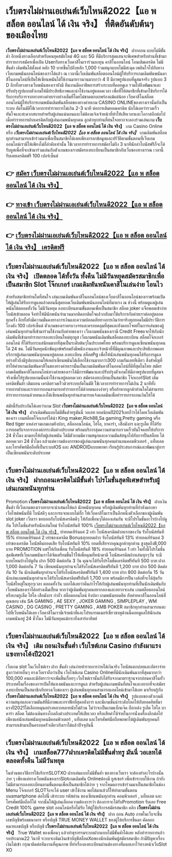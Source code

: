 # เว็บตรงไม่ผ่านเอเย่นต์เว็บไหนดี2022【แอ พ สล็อต ออนไลน์ ได้ เงิน จริง】  ที่ติดอันดับต้นๆ ของเมืองไทย

**เว็บตรงไม่ผ่านเอเย่นต์เว็บไหนดี2022【แอ พ สล็อต ออนไลน์ ได้ เงิน จริง】** ฝากถอน แบบไม่มีขั้นต่ำ  อีกหนึ่งทางเลือกสำหรับคนยุคสมัยใหม่ 4G และ 5G ที่มีบริการสุดแสนจะพิเศษสำหรับท่านที่เข้ามาทำรายการสมัครเพื่อเปิด Userกับทางเว็บคาสิโนเราร่วมลงทุน คาสิโนออนไลน์ โอนเติมเครดิต ไม่มีขั้นต่ำ เดิมพันได้ตั้งแต่ หลัก 10 บาทขึ้นไปถึงหลัก 1,000 ร่วมสนุกแบบไม่มีสะดุด เพลินใจไปกับทางเว็บเกมพนันออนไลน์ของเราได้แล้ว ณ เวลานี้เว็บเดิมพันสล็อตออนไลน์ผู้ให้บริการเกมเดิมพันพนันคาสิโนออนไลน์ที่เปิดให้เซียนพนันได้ใช้งานมายาวนานมากกว่า 4 ปี มีภาพรูปแบบที่ดูสมจจริง รูปแบบ 3 D
อีกทั้งทางทางเว็บพนันของเรายังมี ทีมงานมืออาชีพการสร้างระบบที่คอยดูเล  รวมไปถึงพัฒนาและปรับปรุงรูปแบบตัวเกมให้มีประสิทธิภาพและน่าใช้งานอยู่ตลอดเวลา เพื่อที่ให้สมาชิกที่เข้ามาใช้บริการได้รับการบริการจากทางทางค่ายเราอย่างเต็มที่โดยไม่ขาดตกบกพร่องแม้แต่น้อย เว็บคาสิโนสล็อตออนไลน์ผู้ให้บริการเกมพนันเดิมพันสล็อตของทางค่ายเกม CASINO ONLINEของทางเรานั้นยังเป็นระบบ อัตโนมัติใช้เวลาการทำรายการไม่เกิน 2-3 นาที ต่อการเติมยอดเครดิต นับได้เลยว่ารวดเร็วทันใจและสะดวกสบายสำหรับผู้เล่นแน่นอนและไม่ต้องแจ้งเจ้าหน้าที่ทำให้เสียเวลาและโอกาสอีกต่อไปเมื่อทำรายการฝากเครดิตกับผู้เล่นเกมพนันทุกคน
ลูกค้าทุกท่านที่สนใจอยากจะลองร่วมเล่นเกม **เว็บตรงไม่ผ่านเอเย่นต์เว็บไหนดี2022【แอ พ สล็อต ออนไลน์ ได้ เงิน จริง】** เกม Casino Online หรือ ***เว็บตรงไม่ผ่านเอเย่นต์เว็บไหนดี2022【แอ พ สล็อต ออนไลน์ ได้ เงิน จริง】*** เกมเดิมพันสล็อตทุกท่านสามารถเข้าร่วมมาเพื่อเป็นสมาชิกได้เลยเพียงกรอกข้อมูลและปรัวัติตามขั้นตอนที่เว็บเกมออนไลน์เรามีให้เพียงไม่กี่ลำดับเท่านั้น ใช้เวลาการทำรายการสมัครไม่ถึง 3 นาทีนักล่าโบนัสฟรีก็จะได้รับยูสเพื่อที่จะเข้ามาร่วมเล่นกับตัวเกมของเราสมัครลงทะเบียนเป็นสมาชิกกับเว็บของทางเราณ เวลานี้รับเลยเครดิตฟรี 100 เปอร์เซ็นต์

## 👉 [สมัคร เว็บตรงไม่ผ่านเอเย่นต์เว็บไหนดี2022【แอ พ สล็อต ออนไลน์ ได้ เงิน จริง】](https://archa888.com/)
## 👉 [ทางเข้า เว็บตรงไม่ผ่านเอเย่นต์เว็บไหนดี2022【แอ พ สล็อต ออนไลน์ ได้ เงิน จริง】](https://archa888.com/)
## 👉 [เว็บตรงไม่ผ่านเอเย่นต์เว็บไหนดี2022【แอ พ สล็อต ออนไลน์ ได้ เงิน จริง】 เครดิตฟรี](https://archa888.com/)

## เว็บตรงไม่ผ่านเอเย่นต์เว็บไหนดี2022【แอ พ สล็อต ออนไลน์ ได้ เงิน จริง】 เปิดตลอด ได้ทั้งวัน ทั้งคืน ไม่มีวันหยุดสมัครสมาชิกเพื่อเป็นสมาชิก Slot โจ๊กเกอร์ เกมเดิมพันพนันคาสิโนเล่นง่าย โอนไว

สำหรับสมาชิกท่านใดที่สนใจ เล่นเกมเดิมพันคาสิโนออนไลน์ของเว็บคาสิโนออนไลน์ของเราพร้อมเปิดให้ผู้เล่นได้รับการดูแลแล้วตอนนี้สุดยอดเว็บเดิมพันพนันออนไลน์ที่มาแรง ณ ช่วงนี้ พร้อมดูแลผู้เล่นพนันได้ตลอดทั้งวัน ไม่มีวันหยุด ลงทะเบียนตามขั้นตอนเพื่อเป็นสมาชิก สล็อต joker แจ็กพอตเข้าง่าย โบนัสเข้าตลอด จึงทำให้มีนักพนันจำนวนมากติดอกติดใจแล้วกลับมาใช้บริการกับค่ายเราต่ออยู่ตลอดทุกครั้ง อีกทั้งยังมีความมั่นคงทางการเงินและความปลอดภัยทางการเงินจ่ายจริงทุกยอดไม่มีประวัติการโกงตัง 100 เปอร์เซ็นต์ ตัวเกมของเราครบวงจรและครอบคลุมที่สุดและยังตอบโจทย์ในการเล่นของผู้เล่นพนันทุกท่านที่เข้ามาร่วมใช้งานกับค่ายของเรา
เว็บเกมพนันของเรามี Credit Freeแจกให้กับนักเดิมพันที่เข้ามาทำรายการลงทะเบียนใหม่ทุกยูส เว็บเกมพนันเดิมพันสล็อตลงทะเบียน สล็อตโจ๊กเกอร์ออนไลน์ ที่ได้รับกระแสนิยมมากที่สุดเป็นระดับต้นๆในประเทศไทย พร้อมบริการดูแลเซียนพนันทุกคนได้ 24 ชม. ไม่มีวันหยุดนักขัตฤกษ์พร้อมยังมีพนักงานและเจ้าหน้าที่ที่มีคุณภาพและประสิทธิภาพคอยบริการผู้เล่นเกมพนันทุกคนอยู่ตลอด ลงทะเบียน สล็อตPg เพื่อให้นักเล่นพนันทุกคนได้รับการดูแลอย่างทั่วถึงมีรูปแบบเกมให้เหล่าเซียนพนันได้เลือกใช้งานมากกว่า300 เกมกันเลยทีเดียว
สิ่งสำคัญที่ทำให้ค่ายเกมเดิมพันคาสิโนของทางค่ายเรานั้นเป็นเกมเดิมพันคาสิโนออนไลน์ที่ดีที่สุดในไทย สมัคร  เกมเดิมพันคาสิโนออนไลน์ทางค่ายของเราได้มีการพัฒนาและปรับปรุงตัวเกมให้มีภาพรูปแบบที่ดูสมจจริงเพื่อให้รูปแบบเกมนั้นน่าใช้งานอยู่ตลอดเวลา สมัครลงทะเบียนเป็นสมาชิก โจ๊กเกอร์Slot เติมเครดิตขั้นต่ำ เติมถอน เครดิตรวดเร็วด้วยระบบอัตโนมัติ ใช้เวลาการทำรายการไม่เกิน 2 นาทีทั้งรายการฝากและรายการถอนสามารถทำรายการได้ด้วยตนเองง่ายๆ หรือถ้าหากลูกค้าท่านใดไม่สามารถทำรายการถอนด้วยตนเองได้เซียนพนันทุกท่านสามารถแจ้งแอดมินเพื่อทำรายการถอนเงินให้ได้

สมัยนี้รับประกันได้เลยว่าเกม Slot **เว็บตรงไม่ผ่านเอเย่นต์เว็บไหนดี2022【แอ พ สล็อต ออนไลน์ ได้ เงิน จริง】** ฝากเดิมพันแบบไม่มีขั้นต่ำทรูมันนี่ วอเลท ยอดนิยมปี2021เลยก็ว่าได้โดยเว็บเดิมพันของเรา เกมสล็อตโจ๊กเกอร์ได้นำ  King maker,Rich88,Sa gaming,Pretty gaming  หรือ Red tiger แหล่งรวมเกมเกมยิงปลา, สล็อออนไลน์ต, ไฮโล, บาคาร่า, เสือมังกร และรูเล็ต ที่ได้รับการยอมรับจากจากองค์กรระดับต่างประเทศ พร้อมบริการสุดความสามารถรวดเร็วทันใจคอยให้บริการ 24 ชั่วโมง มามอบให้กับผู้เล่นพนัน ได้มีตัวเกมมีความสนุกและความมันส์สนุกไปกับการปั่นสล็อต ได้ ตลอดเวลา 24 ชั่วโมง แล้วแต่ความต้องการของผู้เล่นเกมพนันทุกคนผ่านบนคอมพิวเตอร์ , แท็บเลต และโทรศัพท์มือถือที่เป็นระบบIOS และ ANDROIDแบบพกพา เรียนรู้ประสบการณ์และพัฒนาสู่การเป็นเซียนพนันระดับประเทศ

## เว็บตรงไม่ผ่านเอเย่นต์เว็บไหนดี2022【แอ พ สล็อต ออนไลน์ ได้ เงิน จริง】 ฝากถอนเครดิตไม่มีขั้นต่ำ โปรโมชั่นสุดพิเศษสำหรับผู้เล่นเกมพนันทุกท่าน

 Promotion  **เว็บตรงไม่ผ่านเอเย่นต์เว็บไหนดี2022【แอ พ สล็อต ออนไลน์ ได้ เงิน จริง】** ฝากเงินขั้นต่ำ ที่เว็บเกมของเราอยากจะนำเสนอให้แก่  นักพนันทุกคน หรือผู้เดิมพันทุกท่านที่กำลังมองหาเว็บไซต์พนันที่มี โบนัสดีๆ และการแจกแบบไม่กั๊ก ให้เว็บคาสิโนเราเป็นอีกหนึ่งตัวเลือกของผู้เดิมพัน slot joker เว็บเรา ขอบอกกับโบนัสเครดิตดีๆ ให้กับเพื่อนๆได้ลองเล่นกัน จะมีโปรโมชั่นอะไรบ้างไปดูกัน
โปรโมชั่นสำหรับนักเล่นใหม่ รับโบนัสทันที 100% [เว็บตรงไม่ผ่านเอเย่นต์เว็บไหนดี2022【แอ พ สล็อต ออนไลน์ ได้ เงิน จริง】](https://archa888.com/) ทำยอดเทิร์นแค่ 2 เท่า
โบนัสเครดิตฝากแรกของวัน รับโบนัสทันที 15% ทำยอดเทิร์นแค่ 2 เท่าของเครดิต
Bonusทุกยอดฝาก รับโบนัสทันที 13% ทำยอดเทิร์นแค่ 3 เท่าของเครดิต
โบนัสคืนยอดเสีย รับโบนัสทันที 10% ยอดที่เสียจากคุณลูกค้าทุกท่าน สูงสุดถึง8,000 บาท
 PROMOTION แชร์ให้กับเพื่อน รับโบนัสทันที 18% ทำยอดเทิร์นแค่ 1 เท่า
ในทั้งนี้โปรโมชั่นสุดพิเศษที่เว็บเกมพนันเราได้จัดเตรียมขึ้นไว้ให้เพื่อคุณที่หน้าตาดี โบนัสเครดิตฝากเล่นทุกๆวัน จะมีแบบไหนบ้างไปดูกัน
ฝาก 500 ติดต่อกัน 3 วัน คุณจะได้รับโปรโมชั่นเครดิตฟรีทันที 500 บาท
ฝาก 1,000 ติดต่อกัน 7 วัน เซียนพนันทุกท่านจะได้รับโบนัสเครดิตฟรีทันที 1,200 บาท
ฝาก 500 ติดต่อกัน 10 วัน นักเดิมพันทุกท่านจะได้รับโบนัสเครดิตฟรีทันที 1,400 บาท
ฝาก 800 ติดต่อกัน 15 วัน นักเล่นเกมพนันทุกท่านจะได้รับโบนัสเครดิตฟรีทันที 1,700 บาท
พร้อมมีการปั่นวงล้อที่จะได้ลุ้นรับโบนัสใหญ่ในทุกๆเวลา ตลอดทั้งวัน บอกได้เลยว่าคืนกำไรให้กับผู้เล่นพนันทุกท่านที่เป็นนักเดิมพันกับเว็บพนันของเราได้อย่างเต็มเปี่ยม หากว่าผู้เดิมพันทุกคนอยากลองและอยากจะเล่น เกมสล็อตออนไลน์ หรือเกมรูเล็ต ไฮโล เสือมังกร กำถั่ว สล็อตออนไลน์ ยิงปลา เกมพนันยอดฮิต กับค่ายคาสิโนออนไลน์ที่คุณชอบ เช่น SA GAMING , AE SEXY , JOKER GAMING , SIMPLEPLAY , WM CASINO , DG CASINO , PRETTY GAMING , AMB POKER  สมาชิกทุกท่านสามารถแตะไปที่เว็บพนันได้เลย เว็บคาสิโนเรามีเจ้าหน้าที่และโปรแกรมเมอร์เชี่ยวชาญด้านนี้คอยดูแลให้นักเล่นเกมพนันอยู่ 24 ชั่วโมง ไม่มีวันหยุดแม้กระทั่งเสาร์อาทิตย์

## เว็บตรงไม่ผ่านเอเย่นต์เว็บไหนดี2022【แอ พ สล็อต ออนไลน์ ได้ เงิน จริง】 เติม ถอนเงินขั้นต่ำ  เว็บไซต์เกม Casino กำลังมาแรงแซงทางโค้งปี2021

เว็บเกม slot ในเว็บไซต์เรา ฝาก ขั้นต่ำ เล่นง่ายทำรายการง่ายได้เงินจริง โบนัสแตกบ่อยและอัตราจ่ายสูงกว่าค่ายอื่นๆ ทางเว็บเราถือว่าเป็น เว็บไซต์เกม  Casino Onlineที่มีนักเดิมพันมากที่สุดมากกว่า 100,000 คนและมีอัตราว่าจะเพิ่มขึ้นเรื่อยๆ เว็บไซต์เรานั้นยังได้รับจากมาตราฐานจากบ่อนคาสิโนทั่วประเทศในเรื่องของการเปิดให้แทงพนันและการดูแล สำหรับผู้เล่นเกมพนันที่สนใจและอยากที่จะสมัครลงทะเบียนเป็นสมาชิกกับทางเว็บของเรา ผู้เล่นพนันทุกคนสามารถแอดไลน์เข้ามาได้เลย
	มาเรียนรู้กับ **เว็บตรงไม่ผ่านเอเย่นต์เว็บไหนดี2022【แอ พ สล็อต ออนไลน์ ได้ เงิน จริง】** รูปแบบของตัวเกมมีความสนุกและความมันส์ที่มีภาพและกราฟิกที่สุดอลังการ และมีเกมชั้นนำระดับโลกให้กับยอดฮิตที่มาแรงปี2021ได้เลือกหมุนอย่างหลากหลายนับไม่ถ้วน  ไม่ว่าจะเป็นเกมแบ็กแจ๊ค ป๊อกเด้ง รูเล็ต ไฮโล บาคาร่า สล็อต ไม่ต้องเดินทางไกลถึงต่างประเทศให้เสียเวลา หรือเสียค่าใช้จ่ายในการนั่งเครื่องอีกต่อไป เพียงแค่นักเล่นพนันทุกคนมีคอมพิวเตอร์ , แท็บเลต และโทรศัพท์มือถือพกพาได้ผู้เดิมพันทุกคนก็สามารถเข้ามาเป็นครอบครัวเดียวกับเราได้แล้วปัจจุบันนี้

## เว็บตรงไม่ผ่านเอเย่นต์เว็บไหนดี2022【แอ พ สล็อต ออนไลน์ ได้ เงิน จริง】 เกมสล็อต777ฝากเครดิตไม่มีขั้นต่ำทรู มันนี่ วอเลทได้ตลอดทั้งคืน ไม่มีวันหยุด

ในส่วนของวิธีการใช้บริการSLOTXO ฝากเล่นแบบไม่มีขั้นต่ำ ของทางเว็บเรา จะต้องทำอะไรบ้างนั้น ง่าย ๆ เพียงแค่ทางเว็บพนันของเราSlotเกมเดิมพัน Onlineต้องมี ยูสเซอร์ เพื่อเข้าระบบใช้งาน ถ้ายังไม่มีสามารถลงทะเบียนตามขั้นตอนเพื่อเป็นสมาชิกได้ง่าย ๆ จากโหมดการเข้าร่วมมาเป็นสมาชิกในช่อง Menu โจ๊กเกอร์ SLOTจึงจะได้ user เข้าใช้งาน พอได้มาแล้วก็ให้ทำตามขั้นตอนบนsmartphone ต่อไปนี้
เข้าระบบ รหัสผ่าน  ของเซียนพนันทุกท่าน คอมพิวเตอร์ , แท็บเลต และโทรศัพท์มือถือก็ได้
จากนั้นให้ผู้เล่นเลือกความต้องการว่า ต้องการจะได้รับPromotion รับเลย Free Credit 100% game slot ออนไลน์หรือไม่รับ
ให้ผู้ใช้บริการสมัครสมาชิก คลิก **เว็บตรงไม่ผ่านเอเย่นต์เว็บไหนดี2022【แอ พ สล็อต ออนไลน์ ได้ เงิน จริง】** ฝาก ถอน Auto ภาพในเว็บจะขึ้นเลขบัญชีพร้อมธนาคาร หรือบัญชี TRUE MONEY WALLET ของผู้ให้บริการขึ้นมา
คัดลอกหมายเลขบัญชี หรือบัญชี **เว็บตรงไม่ผ่านเอเย่นต์เว็บไหนดี2022【แอ พ สล็อต ออนไลน์ ได้ เงิน จริง】** True Wallet ของเพื่อนๆ แล้วทำธุรกรรมระบบฝากแบบไม่มีขั้นต่ำได้เลย
หลังทำรายการแล้ว รอประมาณ22 วินาที ระบบจะเติมเงินเข้าบัญชีสล็อตXoของนักเดิมพันผู้สมัครสมาชิก
ถ้ามีปัญหาเรื่องเงินไม่เข้า กรุณาติดต่อทีมงานที่คุณภาพ ที่ทำเรื่องลงทะเบียนผ่านช่องทางที่แนบเอาไว้ทางหน้าเว็บSlot XO


